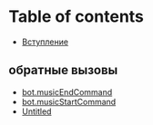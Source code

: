 # Table of contents

* [Вступление](README.md)

## обратные вызовы

* [bot.musicEndCommand](obratnye-vyzovy/bot.musicendcommand.md)
* [bot.musicStartCommand](obratnye-vyzovy/bot.musicstartcommand.md)
* [Untitled](obratnye-vyzovy/untitled.md)

